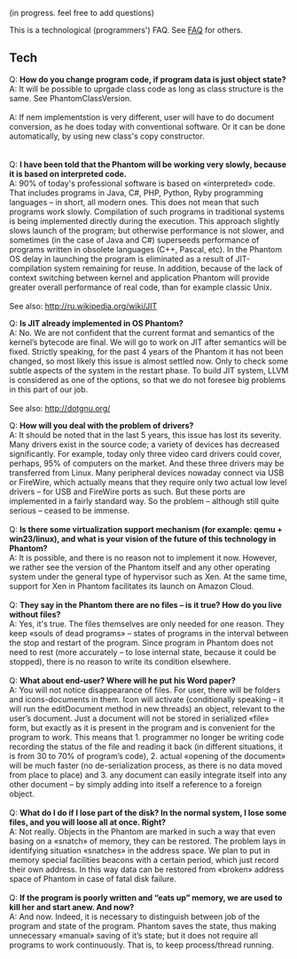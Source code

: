 (in progress. feel free to add questions)

This is a technological (programmers') FAQ. See [FAQ](FAQ.md) for others.

## Tech ##


Q: **How do you change program code, if program data is just object state?**
<br>
A: It will be possible to uprgade class code as long as class structure is the same. See PhantomClassVersion.<br>
<br>
A: If nem implementstion is very different, user will have to do document conversion, as he does today with conventional software. Or it can be done automatically, by using new class's copy constructor.<br>
<br>
<br>
Q: <b>I have been told that the Phantom will be working very slowly, because it is based on interpreted code.</b><br>
A: 90% of today's professional software is based on «interpreted» code. That includes programs in Java, C#, PHP, Python, Ryby programming languages – in short, all modern ones. This does not mean that such programs work slowly. Compilation of such programs in traditional systems is being implemented directly during the execution. This approach slightly slows launch of the program; but otherwise performance is not slower, and sometimes (in the case of Java and C#) superseeds performance of programs written in obsolete languages (C++, Pascal, etc). In the Phantom OS delay in launching the program is eliminated as a result of JIT-compilation system remaining for reuse. In addition, because of the lack of context switching between kernel and application Phantom will provide greater overall performance of real code, than for example classic Unix.<br>
<br>
See also: <a href='http://ru.wikipedia.org/wiki/JIT'>http://ru.wikipedia.org/wiki/JIT</a>


Q: <b>Is JIT already implemented in OS Phantom?</b>
<br>
A: No. We are not confident that the current format and semantics of the kernel’s bytecode are final. We will go to work on JIT after semantics will be fixed. Strictly speaking, for the past 4 years of the Phantom it has not been changed, so most likely this issue is almost settled now. Only to check some subtle aspects of the system in the restart phase. To build JIT system, LLVM is considered as one of the options, so that we do not foresee big problems in this part of our job.<br>
<br>
See also: <a href='http://dotgnu.org/'>http://dotgnu.org/</a>

Q: <b>How will you deal with the problem of drivers?</b>
<br>
A: It should be noted that in the last 5 years, this issue has lost its severity. Many drivers exist in the source code; a variety of devices has decreased significantly. For example, today only three video card drivers could cover, perhaps, 95% of computers on the market. And these three drivers may be transferred from Linux. Many peripheral devices nowaday connect via USB or FireWire, which actually means that they require only two actual low level drivers – for USB and FireWire ports as such. But these ports are implemented in a fairly standard way. So the problem – although still quite serious – ceased to be immense.<br>
<br>
Q: <b>Is there some virtualization support mechanism (for example: qemu + win23/linux), and what is your vision of the future of this technology in Phantom?</b>
<br>
A: It is possible, and there is no reason not to implement it now. However, we rather see the version of the Phantom itself and any other operating system under the general type of hypervisor such as Xen. At the same time, support for Xen in Phantom facilitates its launch on Amazon Cloud.<br>
<br>
Q: <b>They say in the Phantom there are no files – is it true? How do you live without files?</b>
<br>
A: Yes, it's true. The files themselves are only needed for one reason. They keep «souls of dead programs» – states of programs in the interval between the stop and restart of the program. Since program in Phantom does not need to rest (more accurately – to lose internal state, because it could be stopped), there is no reason to write its condition elsewhere.<br>
<br>
Q: <b>What about end-user? Where will he put his Word paper?</b>
<br>
A: You will not notice disappearance of files. For user, there will be folders and icons-documents in them. Icon will activate (conditionally speaking – it will run the editDocument method in new threads) an object, relevant to the user’s document. Just a document will not be stored in serialized «file» form, but exactly as it is present in the program and is convenient for the program to work. This means that 1. programmer no longer be writing code recording the status of the file and reading it back (in different situations, it is from 30 to 70% of program’s code), 2. actual «opening of the document» will be much faster (no de-serialization process, as there is no data moved from place to place) and 3. any document can easily integrate itself into any other document – by simply adding into itself a reference to a foreign object.<br>
<br>
Q: <b>What do I do if I lose part of the disk? In the normal system, I lose some files, and you will loose all at once. Right?</b>
<br>
A: Not really. Objects in the Phantom are marked in such a way that even basing on a «snatch» of memory, they can be restored. The problem lays in identifying situation «snatches» in the address space. We plan to put in memory special facilities beacons with a certain period, which just record their own address. In this way data can be restored from «broken» address space of Phantom in case of fatal disk failure.<br>
<br>
Q: <b>If the program is poorly written and “eats up” memory, we are used to kill her and start anew. And now?</b>
<br>
A: And now. Indeed, it is necessary to distinguish between job of the program and state of the program. Phantom saves the state, thus making unnecessary «manual» saving of it’s state; but it does not require all programs to work continuously. That is, to keep process/thread running.